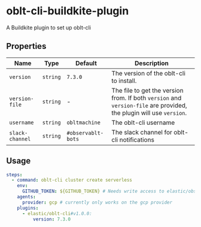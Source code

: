 # oblt-cli-buildkite-plugin

A Buildkite plugin to set up oblt-cli

## Properties

| Name            | Type     | Default            | Description                                                                                                         |
|-----------------|----------|--------------------|---------------------------------------------------------------------------------------------------------------------|
| `version`       | `string` | `7.3.0`            | The version of the oblt-cli to install.                                                                             |
| `version-file`  | `string` | -                  | The file to get the version from. If both `version` and `version-file` are provided, the plugin will use `version`. |
| `username`      | `string` | `obltmachine`      | The oblt-cli username                                                                                               |
| `slack-channel` | `string` | `#observablt-bots` | The slack channel for oblt-cli notifications                                                                        |

## Usage

```yaml
steps:
  - command: oblt-cli cluster create serverless
    env: 
      GITHUB_TOKEN: ${GITHUB_TOKEN} # Needs write access to elastic/observability-test-environments
    agents:
      provider: gcp # currently only works on the gcp provider
    plugins:
      - elastic/oblt-cli#v1.0.0:
          version: 7.3.0

```
